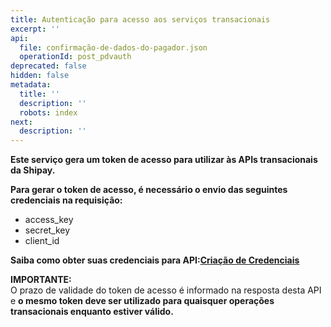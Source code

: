 ```yaml
---
title: Autenticação para acesso aos serviços transacionais
excerpt: ''
api:
  file: confirmação-de-dados-do-pagador.json
  operationId: post_pdvauth
deprecated: false
hidden: false
metadata:
  title: ''
  description: ''
  robots: index
next:
  description: ''
---
```

**Este serviço gera um token de acesso para utilizar às APIs transacionais da Shipay.**

**Para gerar o token de acesso, é necessário o envio das seguintes credenciais na requisição:**

* access\_key
* secret\_key
* client\_id

**Saiba como obter suas credenciais para API:[Criação de Credenciais](https://docs.shipay.com.br/cadastro.html)**

**IMPORTANTE:**\
O prazo de validade do token de acesso é informado na resposta desta API e **o mesmo token deve ser utilizado para quaisquer operações transacionais enquanto estiver válido.**
